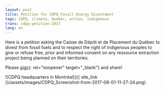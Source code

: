 ```yaml
---
layout: post
title: Petition for CDPQ Fossil Energy Divestment
tags: CDPQ, climate, Quebec, action, indigenous
trans: cdpq-petition-2017
lang: en
---
```

Here is a petition asking the Caisse de Dépôt et de Placement du Québec to divest from fossil fuels and to respect the right of indigenous peoples to give or refuse free, prior and informed consent on any ressource extraction project being planned on their territories.

Please [sign](https://www.change.org/p/caisse-de-d%C3%A9p%C3%B4t-et-placement-du-qu%C3%A9bec-cdpq-divest-now){: rel="noopener" target="_blank"} and share!

![CDPQ headquarters in Montréal]({{ site_link }}/assets/images/CDPQ_Screenshot-from-2017-08-01-11-27-24.png)
